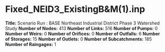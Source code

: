 # Fixed_NEID3_ExistingB&M(1).inp
**Title:** Scenario Run :  BASE Northeast Industrial District Phase 3 Watershed Study
**Number of Nodes:** 413
**Number of Links:** 516
**Number of Pumps:** 0
**Number of Weirs:** 0
**Number of Orifices:** 0
**Number of Outfalls:** 6
**Number of Storages:** 15
**Number of Outlets:** 0
**Number of Subcatchments:** 185
**Number of Raingages:** 1
